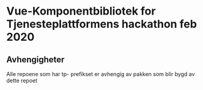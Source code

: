 # Vue-Komponentbibliotek for Tjenesteplattformens hackathon feb 2020

## Avhengigheter
Alle repoene som har tp- prefikset er avhengig av pakken som blir bygd av dette repoet
